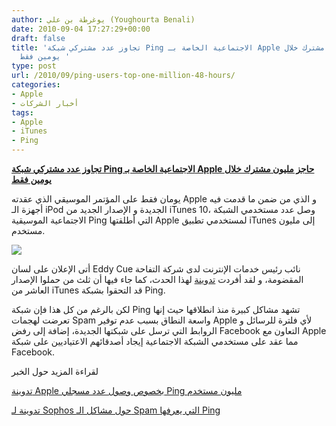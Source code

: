 ```yaml
---
author: يوغرطة بن علي (Youghourta Benali)
date: 2010-09-04 17:27:29+00:00
draft: false
title: 'تجاوز عدد مشتركي شبكة Ping الاجتماعية الخاصة بـ Apple حاجز مليون مشترك خلال
  يومين فقط '
type: post
url: /2010/09/ping-users-top-one-million-48-hours/
categories:
- Apple
- أخبار الشركات
tags:
- Apple
- iTunes
- Ping
---
```


**[تجاوز عدد مشتركي شبكة Ping الاجتماعية الخاصة بـ Apple حاجز مليون مشترك خلال يومين فقط](https://www.it-scoop.com/2010/09/ping-users-top-one-million-48-hours)**




يومان فقط على المؤتمر الموسيقي الذي عقدته Apple و الذي من ضمن ما قدمت فيه أجهزة الـ iPod الجديدة و الإصدار الجديد من iTunes 10، وصل عدد مستخدمي الشبكة الاجتماعية الموسيقية Ping التي أطلقتها Apple لمستخدمي تطبيق iTunes إلى مليون مستخدم.




[![](https://www.it-scoop.com/wp-content/uploads/2010/09/itunes10-250.png)
](https://www.it-scoop.com/2010/09/ping-users-top-one-million-48-hours)


أتى الإعلان على لسان Eddy Cue نائب رئيس خدمات الإنترنت لدى شركة التفاحة المقضومة، و لقد أفردت [تدوينة](http://www.mac4ever.com/news/57150/apple_annonce_1_million_de_ping_en_48_heures/) لهذا الحدث، كما جاء فيها أن ثلث من حملوا الإصدار العاشر من iTunes قد التحقوا بشبكة Ping.

لكن بالرغم من كل هذا فإن شبكة Ping تشهد مشاكل كبيرة منذ انطلاقها حيث إنها تعرضت لهجمات Spam واسعة النطاق بسبب عدم توفير Apple لأي فلترة للرسائل و الروابط التي ترسل على شبكتها الجديدة، إضافة إلى رفض Facebook التعاون مع Apple مما عقد على مستخدمي الشبكة الاجتماعية إيجاد أصدقائهم الاعتياديين على شبكة Facebook.

لقراءة المزيد حول الخبر

[تدوينة Apple بخصوص وصول عدد مسجلي Ping مليون مستخدم](http://www.apple.com/pr/library/2010/09/03ping.html)

[تدوينة لـ Sophos حول مشاكل الـ Spam التي يعرفها Ping](http://www.sophos.com/blogs/chetw/g/2010/09/02/apple-pingd-comment-spam-coming/)
